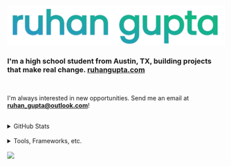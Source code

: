 
  <img src="https://github.com/IMGROOT2/IMGROOT2/blob/main/ruhangupta.png?raw=true" width="800px" />

  <h3><b>I'm a high school student from Austin, TX, building projects that make real change. <a href="https://ruhangupta.com">ruhangupta.com</a></b></h3>
  <br>
  <p>I'm always interested in new opportunities. Send me an email at <b><a href="mailto:ruhan_gupta@outlook.com">ruhan_gupta@outlook.com</a></b>!</p>
  <br>
  <details>
    <summary>GitHub Stats</summary>
    <br>
    <img src="http://github-profile-summary-cards.vercel.app/api/cards/profile-details?username=IMGROOT2&theme=transparent">
  </details>
  <br>
  <details>
    <summary>Tools, Frameworks, etc.</summary>
    <br>
    <img src="https://skillicons.dev/icons?i=atom,discord,html,css,js,sass,git,java,python,pug,nodejs,vuejs,tailwind,firebase,github,vscode,idea,replit,vercel,vite&perline=5" />
  </details>
<br>
<img src="https://hit.yhype.me/github/profile?user_id=116324098">
